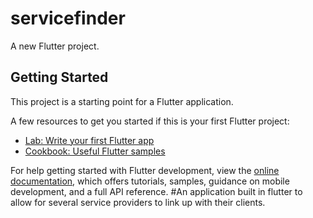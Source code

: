 # servicefinder

A new Flutter project.

## Getting Started

This project is a starting point for a Flutter application.

A few resources to get you started if this is your first Flutter project:

- [Lab: Write your first Flutter app](https://docs.flutter.dev/get-started/codelab)
- [Cookbook: Useful Flutter samples](https://docs.flutter.dev/cookbook)

For help getting started with Flutter development, view the
[online documentation](https://docs.flutter.dev/), which offers tutorials,
samples, guidance on mobile development, and a full API reference.
# A n   a p p l i c a t i o n   b u i l t   i n   f l u t t e r   t o   a l l o w   f o r   s e v e r a l   s e r v i c e   p r o v i d e r s   t o   l i n k   u p   w i t h   t h e i r   c l i e n t s .  
 